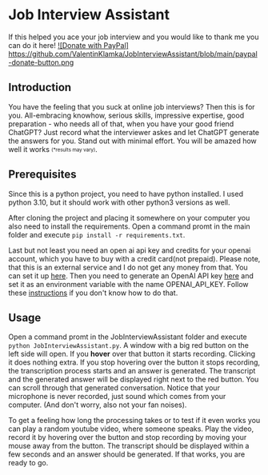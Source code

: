 # Job Interview Assistant
If this helped you ace your job interview and you would like to thank me you can do it here!
[![Donate with PayPal]
    https://github.com/ValentinKlamka/JobInterviewAssistant/blob/main/paypal-donate-button.png
](https://www.paypal.com/donate/?hosted_button_id=MBW7WAP8SSVAN)
## Introduction
You have the feeling that you suck at online job interviews? Then this is for you. All-embracing knowhow, serious skills, impressive expertise, good preparation - who needs all of that, when you have your good friend ChatGPT? Just record what the interviewer askes and let ChatGPT generate the answers for you. Stand out with minimal effort. You will be amazed how well it works <sub><sup>(*results may vary)</sup></sub>.
## Prerequisites
Since this is a python project, you need to have python installed. I used python 3.10, but it should work with other python3 versions as well.

 After cloning the project and placing it somewhere on your computer you also need to install the requirements. Open a command promt in the main folder and execute 
 ```pip install -r requirements.txt```.


Last but not least you need an open ai api key and credits for your openai account, which you have to buy with a credit card(not prepaid). Please note, that this is an external service and I do not get any money from that. You can set it up [here](https://platform.openai.com/account/billing/payment-methods). Then you need to generate an OpenAI API key [here](https://beta.openai.com/account/api-keys) and set it as an environment variable with the name OPENAI_API_KEY. Follow these [instructions](https://help.openai.com/en/articles/5112595-best-practices-for-api-key-safety) if you don't know how to do that.

## Usage
Open a command promt in the JobInterviewAssistant folder and execute ```python JobInterviewAssistant.py```. A window with a big red button on the left side will open. If you **hover** over that button it starts recording. Clicking it does nothing extra. If you stop hovering over the button it stops recording, the transcription process starts and an answer  is generated. The transcript and the generated answer will be displayed right next to the red button. You can scroll through that generated conversation. Notice that your microphone is never recorded, just sound which comes from your computer. (And don't worry, also not your fan noises). 

To get a feeling how long the processing takes or to test if it even works you can play a random youtube video, where someone speaks. Play the video, record it by hovering over the button and stop recording by moving your mouse away from the button. The transcript should be displayed within a few seconds and an answer should be generated. If that works, you are ready to go.